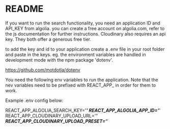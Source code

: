 # README

If you want to run the search functionality, you need an application ID and API_KEY from algolia. you can create a free account on algolia.com, refer to the js documentation for further instructions. Cloudinary also requires an api key. They both offer a generous free tier.

to add the key and id to your application create a .env file in your root folder and paste in the keys.
eg. the environment variables are handled in development mode with the npm package 'dotenv'.

https://github.com/motdotla/dotenv

You need the following env variables to run the application. Note that the nev variables need to be prefixed with REACT_APP_ in order for them to work.

Example .env config below:

REACT_APP_ALGOLIA_SEARCH_KEY='***'
REACT_APP_ALGOLIA_APP_ID='***'
REACT_APP_CLOUDINARY_UPLOAD_URL='***'
REACT_APP_CLOUDINARY_UPLOAD_PRESET='***'
